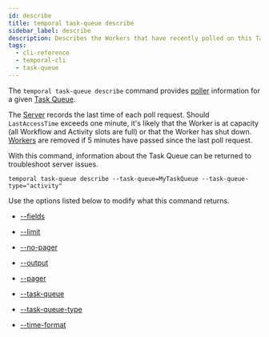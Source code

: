 ```yaml
---
id: describe
title: temporal task-queue describe
sidebar_label: describe
description: Describes the Workers that have recently polled on this Task Queue.
tags:
  - cli-reference
  - temporal-cli
  - task-queue
---
```


The `temporal task-queue describe` command provides [poller](/dev-guide/worker-performance#poller-count) information for a given [Task Queue](/concepts/what-is-a-task-queue).

The [Server](/concepts/what-is-the-temporal-server) records the last time of each poll request.
Should `LastAccessTime` exceeds one minute, it's likely that the Worker is at capacity (all Workflow and Activity slots are full) or that the Worker has shut down.
[Workers](/concepts/what-is-a-worker) are removed if 5 minutes have passed since the last poll request.

With this command, information about the Task Queue can be returned to troubleshoot server issues.

`temporal task-queue describe --task-queue=MyTaskQueue --task-queue-type="activity"`

Use the options listed below to modify what this command returns.

- [--fields](/cli/cmd-options/fields)

- [--limit](/cli/cmd-options/limit)

- [--no-pager](/cli/cmd-options/no-pager)

- [--output](/cli/cmd-options/output)

- [--pager](/cli/cmd-options/pager)

- [--task-queue](/cli/cmd-options/task-queue)

- [--task-queue-type](/cli/cmd-options/task-queue-type)

- [--time-format](/cli/cmd-options/time-format)
